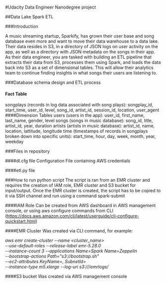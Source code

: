 #Udacity Data Engineer Nanodegree project

##Data Lake Spark ETL

###Introduction

A music streaming startup, Sparkify, has grown their user base and song database even more and want to move their data warehouse to a data lake. Their data resides in S3, in a directory of JSON logs on user activity on the app, as well as a directory with JSON metadata on the songs in their app.
As their data engineer, you are tasked with building an ETL pipeline that extracts their data from S3, processes them using Spark, and loads the data back into S3 as a set of dimensional tables. This will allow their analytics team to continue finding insights in what songs their users are listening to.

###Database schema design and ETL process

#### Fact Table
songplays (records in log data associated with song plays): songplay_id, start_time, user_id, level, song_id, artist_id, session_id, location, user_agent
####Dimension Tables
users (users in the app): user_id, first_name, last_name, gender, level
songs (songs in music database): song_id, title, artist_id, year, duration
artists (artists in music database): artist_id, name, location, lattitude, longitude
time (timestamps of records in songplays broken down into specific units): start_time, hour, day, week, month, year, weekday

###Files in repository

####dl.cfg file
Configuration File containing AWS credentials

####etl.py file


###How to run python script
The script is ran from an EMR cluster and requires the creation of IAM role, EMR cluster and S3 bucket for input/output. Once the EMR cluster is created, the script has to be copied to it via SSH channel and run using a command spark-submit

####IAM Role
Can be created from AWS dashboard in  AWS management console, or using aws configure commands from CLI (https://docs.aws.amazon.com/cli/latest/userguide/cli-configure-quickstart.html)

####EMR Cluster
Was created via CLI command, for example: 

*aws emr create-cluster --name <cluster_name> \
 --use-default-roles --release-label emr-5.28.0  \
--instance-count 3 --applications Name=Spark Name=Zeppelin  \
--bootstrap-actions Path="s3://bootstrap.sh" \
--ec2-attributes KeyName=<Key-pair-file-name>, SubnetId=<subnet-Id> \
--instance-type m5.xlarge --log-uri s3:///emrlogs/*

####S3 bucket
Was created via  AWS management console